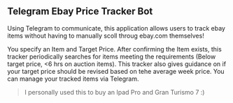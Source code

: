 ## Telegram Ebay Price Tracker Bot
Using Telegram to communicate, this application allows users to track ebay items without having to manually scoll throug ebay.com themselves!

You specify an Item and Target Price. After confirming the Item exists, this tracker periodically searches for items meeting the requirements (Below target price, <6 hrs on auction items). This tracker also gives guidance on if your target price should be revised based on tehe average week price. You can manage your tracked items via Telegram.

> I personally used this to buy an Ipad Pro and Gran Turismo 7 :) 
